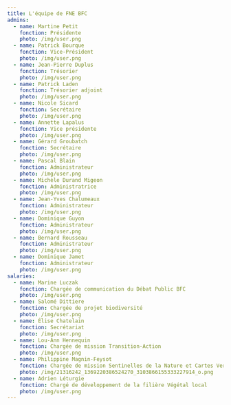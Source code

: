 ```yaml
---
title: L'équipe de FNE BFC
admins:
  - name: Martine Petit
    fonction: Présidente
    photo: /img/user.png
  - name: Patrick Bourque
    fonction: Vice-Président
    photo: /img/user.png
  - name: Jean-Pierre Duplus
    fonction: Trésorier
    photo: /img/user.png
  - name: Patrick Laden
    fonction: Trésorier adjoint
    photo: /img/user.png
  - name: Nicole Sicard
    fonction: Secrétaire
    photo: /img/user.png
  - name: Annette Lapalus
    fonction: Vice présidente
    photo: /img/user.png
  - name: Gérard Groubatch
    fonction: Secrétaire
    photo: /img/user.png
  - name: Pascal Blain
    fonction: Administrateur
    photo: /img/user.png
  - name: Michèle Durand Migeon
    fonction: Administratrice
    photo: /img/user.png
  - name: Jean-Yves Chalumeaux
    fonction: Administrateur
    photo: /img/user.png
  - name: Dominique Guyon
    fonction: Administrateur
    photo: /img/user.png
  - name: Bernard Rousseau
    fonction: Administrateur
    photo: /img/user.png
  - name: Dominique Jamet
    fonction: Administrateur
    photo: /img/user.png
salaries:
  - name: Marine Luczak
    fonction: Chargée de communication du Débat Public BFC
    photo: /img/user.png
  - name: Salomé Dittiere
    fonction: Chargée de projet biodiversité
    photo: /img/user.png
  - name: Élise Chatelain
    fonction: Secrétariat
    photo: /img/user.png
  - name: Lou-Ann Hennequin
    fonction: Chargée de mission Transition-Action
    photo: /img/user.png
  - name: Philippine Magnin-Feysot
    fonction: Chargée de mission Sentinelles de la Nature et Cartes Vertes
    photo: /img/21316242_1369220386524270_3103866155333227914_o.png
  - name: Adrien Léturgie
    fonction: Chargé de développement de la filière Végétal local
    photo: /img/user.png
---
```

